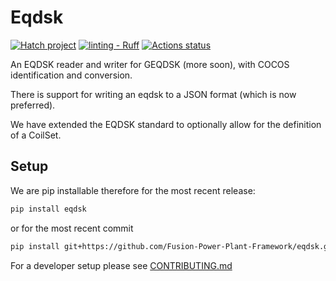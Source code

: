 # Eqdsk

[![Hatch project](https://img.shields.io/badge/%F0%9F%A5%9A-Hatch-4051b5.svg)](https://github.com/pypa/hatch)
[![linting - Ruff](https://img.shields.io/endpoint?url=https://raw.githubusercontent.com/astral-sh/ruff/main/assets/badge/v2.json)](https://github.com/astral-sh/ruff)
[![Actions status](https://github.com/Fusion-Power-Plant-Framework/eqdsk/actions/workflows/push-main.yml/badge.svg)](https://github.com//Fusion-Power-Plant-Framework/eqdsk/actions)

An EQDSK reader and writer for GEQDSK (more soon), with COCOS identification and conversion.

There is support for writing an eqdsk to a JSON format (which is now preferred).

We have extended the EQDSK standard to optionally allow for the definition of a CoilSet.

## Setup

We are pip installable therefore for the most recent release:

```bash
pip install eqdsk
```

or for the most recent commit

```bash
pip install git+https://github.com/Fusion-Power-Plant-Framework/eqdsk.git
```


For a developer setup please see [CONTRIBUTING.md](CONTRIBUTING.md#setup-with-hatch)
